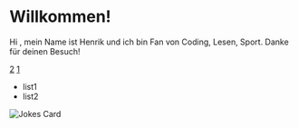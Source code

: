 # Willkommen!
Hi , mein Name ist Henrik und ich bin Fan von Coding, Lesen, Sport.
Danke für deinen Besuch!

[2]
[1]

- list1
- list2
<!-- Markdown -->

![Jokes Card](https://readme-jokes.vercel.app/api)

<!-- Reference -->
[1]: https://www.netflix.com/watch/81588211?trackId=250334512
[2]: https://private-user-images.githubusercontent.com/158016538/300498990-96019920-6070-4cb3-b3b5-ed0df540a96a.png?jwt=eyJhbGciOiJIUzI1NiIsInR5cCI6IkpXVCJ9.eyJpc3MiOiJnaXRodWIuY29tIiwiYXVkIjoicmF3LmdpdGh1YnVzZXJjb250ZW50LmNvbSIsImtleSI6ImtleTUiLCJleHAiOjE3MDY4NTg2MTEsIm5iZiI6MTcwNjg1ODMxMSwicGF0aCI6Ii8xNTgwMTY1MzgvMzAwNDk4OTkwLTk2MDE5OTIwLTYwNzAtNGNiMy1iM2I1LWVkMGRmNTQwYTk2YS5wbmc_WC1BbXotQWxnb3JpdGhtPUFXUzQtSE1BQy1TSEEyNTYmWC1BbXotQ3JlZGVudGlhbD1BS0lBVkNPRFlMU0E1M1BRSzRaQSUyRjIwMjQwMjAyJTJGdXMtZWFzdC0xJTJGczMlMkZhd3M0X3JlcXVlc3QmWC1BbXotRGF0ZT0yMDI0MDIwMlQwNzE4MzFaJlgtQW16LUV4cGlyZXM9MzAwJlgtQW16LVNpZ25hdHVyZT02MTk0OTQ3MjgyNTM1MGU3YzcwOGNmNzg5MDdkNWNlYTgxZGQyOGFhMmNjZWNkZmEwMTAwNWQ0YjJiNjE4NTMwJlgtQW16LVNpZ25lZEhlYWRlcnM9aG9zdCZhY3Rvcl9pZD0wJmtleV9pZD0wJnJlcG9faWQ9MCJ9.tLqwKVIW5_n-XOUbsYr3cZYM8pRpF583G7LhVi_e284
